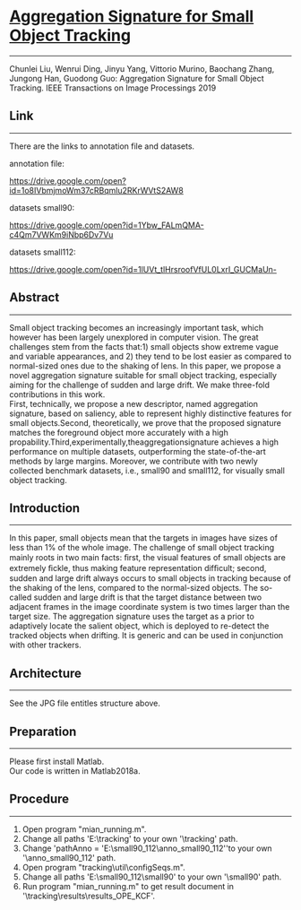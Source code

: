 #  [Aggregation Signature for Small Object Tracking](https://arxiv.org/abs/1910.10859)  #
---
Chunlei Liu, Wenrui Ding, Jinyu Yang, Vittorio Murino, Baochang Zhang, Jungong Han, Guodong Guo:
Aggregation Signature for Small Object Tracking. IEEE Transactions on Image Processings 2019

## Link ##
---
There are the links to annotation file and datasets.

annotation file:

https://drive.google.com/open?id=1o8IVbmjmoWm37cRBqmlu2RKrWVtS2AW8

datasets small90:

https://drive.google.com/open?id=1Ybw_FALmQMA-c4Qm7VWKm9iNbp6Dv7Vu

datasets small112:

https://drive.google.com/open?id=1lUVt_tlHrsroofVfUL0LxrI_GUCMaUn-

## Abstract
---
Small object tracking becomes an increasingly important task, which however has been largely unexplored in computer vision. The great challenges stem from the facts that:1) small objects show extreme vague and variable appearances, and 2) they tend to be lost easier as compared to normal-sized ones due to the shaking of lens. In this paper, we propose a novel aggregation signature suitable for small object tracking, especially aiming for the challenge of sudden and large drift. We make three-fold contributions in this work.  
First, technically, we propose a new descriptor, named aggregation signature, based on saliency, able to represent highly distinctive features for small objects.Second, theoretically, we prove that the proposed signature matches the foreground object more accurately with a high propability.Third,experimentally,theaggregationsignature achieves a high performance on multiple datasets, outperforming the state-of-the-art methods by large margins. Moreover, we contribute with two newly collected benchmark datasets, i.e., small90 and small112, for visually small object tracking. 

## Introduction
---
In this paper, small objects mean that the targets in images have sizes of less than 1% of the whole image. The challenge of small object tracking mainly roots in two main facts: ﬁrst, the visual features of small objects are extremely ﬁckle, thus making feature representation difﬁcult; second, sudden and large drift always occurs to small objects in tracking because of the shaking of the lens, compared to the normal-sized objects. The so-called sudden and large drift is that the target distance between two adjacent frames in the image coordinate system is two times larger than the target size.
The aggregation signature uses the target as a prior to adaptively locate the salient object, which is deployed to re-detect the tracked objects when drifting. It is generic and can be used in conjunction with other trackers.


## Architecture
---
See the JPG file entitles structure above.

## Preparation
---
Please first install Matlab.  
Our code is written in Matlab2018a.

## Procedure
---
1. Open program "mian_running.m".
2. Change all paths 'E:\tracking' to your own '\tracking' path.
3. Change 'pathAnno = 'E:\small90_112\anno_small90_112\''to your own '\anno_small90_112' path.
4. Open program "tracking\util\configSeqs.m".
5. Change all paths 'E:\small90_112\small90' to your own '\small90' path.
6. Run program "mian_running.m" to get result document in '\tracking\results\results_OPE_KCF\'.




